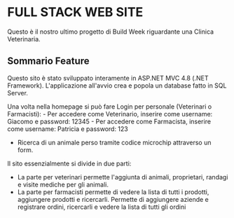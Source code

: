 # FULL STACK WEB SITE
Questo è il nostro ultimo progetto di Build Week riguardante una Clinica Veterinaria.

## Sommario Feature
Questo sito è stato sviluppato interamente in ASP.NET MVC 4.8 (.NET Framework).
L'applicazione all'avvio crea e popola un database fatto in SQL Server.

Una volta nella homepage si può fare Login per personale (Veterinari o Farmacisti):
    - Per accedere come Veterinario, inserire come username: Giacomo e password: 12345
    - Per accedere come Farmacista, inserire come username: Patricia e password: 123

- Ricerca di un animale perso tramite codice microchip attraverso un form.

Il sito essenzialmente si divide in due parti:
  - La parte per veterinari permette l'aggiunta di animali, proprietari, randagi e visite mediche per gli animali.
  - La parte per farmacisti permette di vedere la lista di tutti i prodotti, aggiungere prodotti e ricercarli.
    Permette di aggiungere aziende e registrare ordini, ricercarli e vedere la lista di tutti gli ordini
